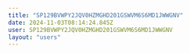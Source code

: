 ```yaml
---
title: "SP129BVWPY2JQV0HZMGHD201GSWVM6S6MD1JWWGNV"
date: 2024-11-03T08:14:24.845Z
user: SP129BVWPY2JQV0HZMGHD201GSWVM6S6MD1JWWGNV
layout: "users"
---
```

    